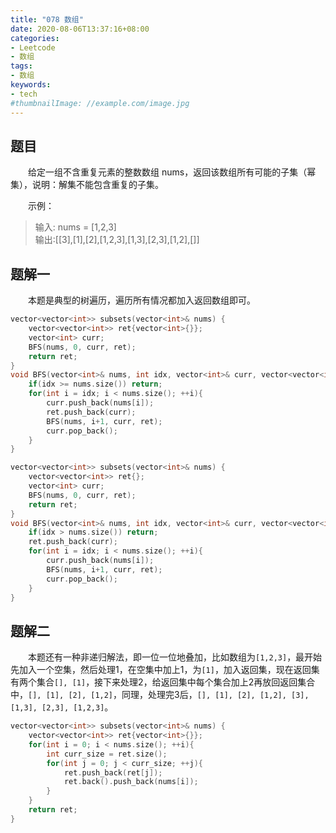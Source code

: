 ```yaml
---
title: "078 数组"
date: 2020-08-06T13:37:16+08:00
categories:
- Leetcode
- 数组
tags:
- 数组
keywords:
- tech
#thumbnailImage: //example.com/image.jpg
---
```


<!--more-->
## 题目
　　给定一组不含重复元素的整数数组 nums，返回该数组所有可能的子集（幂集），说明：解集不能包含重复的子集。

　　示例：
> 输入: nums = [1,2,3]  
> 输出:[[3],[1],[2],[1,2,3],[1,3],[2,3],[1,2],[]]

## 题解一
　　本题是典型的树遍历，遍历所有情况都加入返回数组即可。

```cpp
vector<vector<int>> subsets(vector<int>& nums) {
    vector<vector<int>> ret{vector<int>{}};
    vector<int> curr;
    BFS(nums, 0, curr, ret);
    return ret;
}
void BFS(vector<int>& nums, int idx, vector<int>& curr, vector<vector<int>>& ret){
    if(idx >= nums.size()) return;
    for(int i = idx; i < nums.size(); ++i){
        curr.push_back(nums[i]);
        ret.push_back(curr);
        BFS(nums, i+1, curr, ret);
        curr.pop_back();
    }
}
```
```cpp
vector<vector<int>> subsets(vector<int>& nums) {
    vector<vector<int>> ret{};
    vector<int> curr;
    BFS(nums, 0, curr, ret);
    return ret;
}
void BFS(vector<int>& nums, int idx, vector<int>& curr, vector<vector<int>>& ret){
    if(idx > nums.size()) return;
    ret.push_back(curr);
    for(int i = idx; i < nums.size(); ++i){
        curr.push_back(nums[i]);
        BFS(nums, i+1, curr, ret);
        curr.pop_back();
    }
}
```

## 题解二
　　本题还有一种非递归解法，即一位一位地叠加，比如数组为`[1,2,3]`，最开始先加入一个空集，然后处理1，在空集中加上1，为`[1]`，加入返回集，现在返回集有两个集合`[], [1]`，接下来处理2，给返回集中每个集合加上2再放回返回集合中，`[], [1], [2], [1,2]`，同理，处理完3后，`[], [1], [2], [1,2], [3], [1,3], [2,3], [1,2,3]`。

```cpp
vector<vector<int>> subsets(vector<int>& nums) {
    vector<vector<int>> ret{vector<int>{}};
    for(int i = 0; i < nums.size(); ++i){
        int curr_size = ret.size();
        for(int j = 0; j < curr_size; ++j){
            ret.push_back(ret[j]);
            ret.back().push_back(nums[i]);
        }
    }
    return ret;
}
```